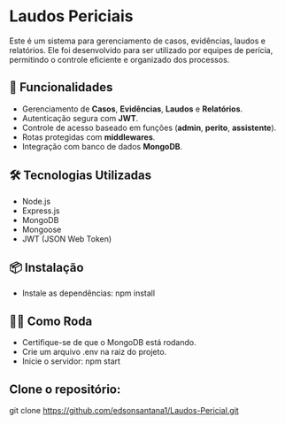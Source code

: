 # Laudos Periciais

Este é um sistema para gerenciamento de casos, evidências, laudos e relatórios. Ele foi desenvolvido para ser utilizado por equipes de perícia, permitindo o controle eficiente e organizado dos processos.

## 🚀 Funcionalidades
- Gerenciamento de **Casos**, **Evidências**, **Laudos** e **Relatórios**.
- Autenticação segura com **JWT**.
- Controle de acesso baseado em funções (**admin**, **perito**, **assistente**).
- Rotas protegidas com **middlewares**.
- Integração com banco de dados **MongoDB**.

## 🛠️ Tecnologias Utilizadas
- Node.js
- Express.js
- MongoDB
- Mongoose
- JWT (JSON Web Token)

## 📦 Instalação
- Instale as dependências: npm install
  
## 🏃‍♂️ Como Roda
- Certifique-se de que o MongoDB está rodando.
- Crie um arquivo .env na raiz do projeto.
- Inicie o servidor: npm start

## Clone o repositório:
git clone https://github.com/edsonsantana1/Laudos-Pericial.git

